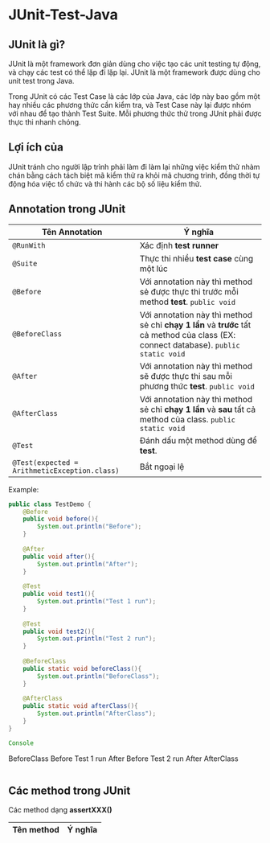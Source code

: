 # JUnit-Test-Java

## JUnit là gì?
JUnit là một framework đơn giản dùng cho việc tạo các unit testing tự động, và chạy các test có thể lặp đi lặp lại. JUnit là một framework được dùng cho unit test trong Java.

Trong JUnit có các Test Case là các lớp của Java, các lớp này bao gồm một hay nhiều các phương thức cần kiểm tra, và Test Case này lại được nhóm với nhau để tạo thành Test Suite. Mỗi phương thức thử trong JUnit phải được thực thi nhanh chóng.

## Lợi ích của 
JUnit tránh cho người lập trình phải làm đi làm lại những việc kiểm thử nhàm chán bằng cách tách biệt mã kiểm thử ra khỏi mã chương trình, đồng thời tự động hóa việc tổ chức và thi hành các bộ số liệu kiểm thử.

## Annotation trong JUnit
Tên Annotation | Ý nghĩa
------------ | -------------
```@RunWith``` | Xác định **test runner**
```@Suite``` | Thực thi nhiều **test case** cùng một lúc
```@Before``` | Với annotation này thì method sẻ được thực thi trước mỗi method **test**. ```public void```
```@BeforeClass``` | Với annotation này thì method sẻ chỉ **chạy 1 lần** và **trước** tất cả method của class (EX: connect database). ```public static void```
```@After``` | Với annotation này thì method sẽ được thực thi sau mỗi phương thức **test**. ```public void```
```@AfterClass``` | Với annotation này thì method sẻ chỉ **chạy 1 lần** và **sau** tất cả method của class. ```public static void```
```@Test``` | Đánh dấu một method dùng để **test**.
```@Test(expected = ArithmeticException.class)``` | Bắt ngoại lệ

Example:
```java
public class TestDemo {
	@Before
	public void before(){
		System.out.println("Before");
	}
	
	@After
	public void after(){
		System.out.println("After");
	}
	
	@Test
	public void test1(){
		System.out.println("Test 1 run");
	}
	
	@Test
	public void test2(){
		System.out.println("Test 2 run");
	}
	
	@BeforeClass
	public static void beforeClass(){
		System.out.println("BeforeClass");
	}
	
	@AfterClass
	public static void afterClass(){
		System.out.println("AfterClass");
	}
}

Console
```
BeforeClass
Before
Test 1 run
After
Before
Test 2 run
After
AfterClass
```
```


## Các method trong JUnit
Các method dạng **assertXXX()**

Tên method | Ý nghĩa
------------ | -------------


